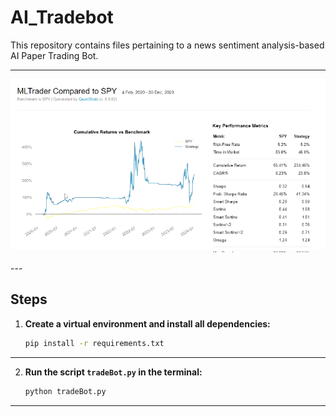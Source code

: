 # AI_Tradebot

This repository contains files pertaining to a news sentiment analysis-based AI Paper Trading Bot.

---

<p align="center">
  <img src="SPY_Output.png" alt="AI Tradebot">
</p>
---

## Steps

1. **Create a virtual environment and install all dependencies:**
    ```bash
    pip install -r requirements.txt
    ```

---

2. **Run the script `tradeBot.py` in the terminal:**
    ```bash
    python tradeBot.py
    ```

---

